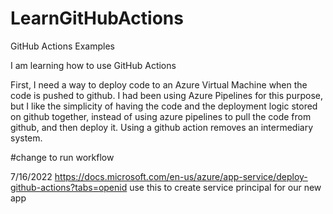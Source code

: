 # LearnGitHubActions
GitHub Actions Examples

I am learning how to use GitHub Actions

First, I need a way to deploy code to an Azure Virtual Machine when the code is pushed to github. I had been using Azure Pipelines for this purpose, but I like the simplicity of having the code and the deployment logic stored on github together, instead of using azure pipelines to pull the code from github, and then deploy it. Using a github action removes an intermediary system.


#change to run workflow

7/16/2022
https://docs.microsoft.com/en-us/azure/app-service/deploy-github-actions?tabs=openid
use this to create service principal for our new app
